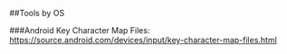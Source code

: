 

##Tools by OS

###Android
Key Character Map Files: https://source.android.com/devices/input/key-character-map-files.html
